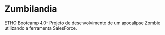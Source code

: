 # Zumbilandia
ETHO Bootcamp 4.0- Projeto de desenvolvimento de um apocalipse Zombie utilizando a ferramenta SalesForce.
